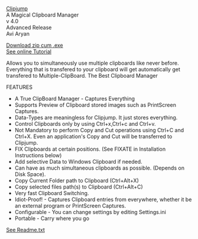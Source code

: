 [Clipjump](http://avi-win-tips.blogspot.com/p/clipjump.html)  
A Magical Clipboard Manager  
v 4.0  
Advanced Release  
Avi Aryan  

[Download zip cum .exe](http://clipjump.googlecode.com/files/Clipjumplatest.7z)  
[See online Tutorial](http://avi-win-tips.blogspot.com/2013/04/clipjump-online-guide.html)  

Allows you to simultaneously use multiple clipboards like never before.
Everything that is transfered to your clipboard will get automatically
get transfered to Multiple-ClipBoard.
The Best Clipboard Manager

FEATURES

 * A True ClipBoard Manager - Captures Everything
 * Supports Preview of Clipboard stored images such as PrintScreen Captures. 
 * Data-Types are meaningless for Clipjump. It just stores everything.
 * Control Clipboards only by using Ctrl+x,Ctrl+c and Ctrl+v. 
 * Not Mandatory to perform Copy and Cut operations using Ctrl+C and Ctrl+X. Even an application's Copy and Cut will be transferred to Clipjump.
 * FIX Clipboards at certain positions. (See FIXATE in Installation Instructions below)
 * Add selective Data to Windows Clipboard if needed.
 * Can have as much simultaneous clipboards as possible. (Depends on Disk Space).
 * Copy Current Folder path to Clipboard (Ctrl+Alt+X) 
 * Copy selected files path(s) to Clipboard (Ctrl+Alt+C)
 * Very fast Clipboard Switching.
 * Idiot-Proof! - Captures Clipboard entries from everywhere, whether it be an external program or PrintScreen Captures.
 * Configurable - You can change settings by editing Settings.ini
 * Portable - Carry where you go

[See Readme.txt](readme.txt)  